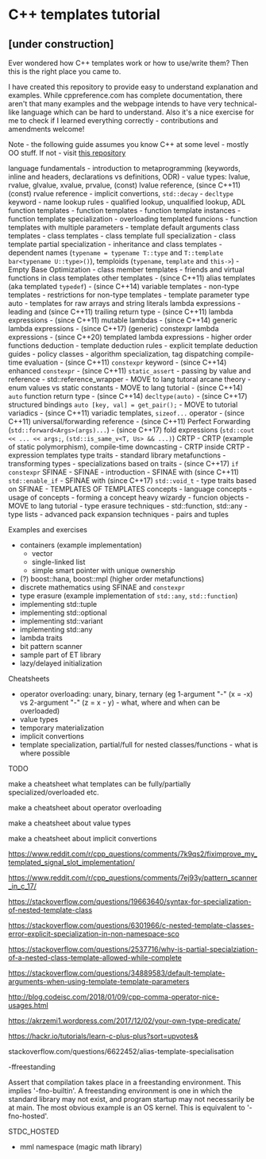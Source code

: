 # C++ templates tutorial

## [under construction]

Ever wondered how C++ templates work or how to use/write them? Then this is the right place you came to.

I have created this repository to provide easy to understand explanation and examples. While cppreference.com has complete documentation, there aren't that many examples and the webpage intends to have very technical-like language which can be hard to understand. Also it's a nice exercise for me to check if I learned everything correctly - contributions and amendments welcome!

Note - the following guide assumes you know C++ at some level - mostly OO stuff. If not - visit [this repository]()


language fundamentals
	- introduction to metaprogramming (keywords, inline and headers, declarations vs definitions, ODR)
	- value types: lvalue, rvalue, glvalue, xvalue, prvalue, (const) lvalue reference, (since C++11) (const) rvalue reference
	- implicit convertions, `std::decay`
	- `decltype` keyword
	- name lookup rules - qualified lookup, unqualified lookup, ADL
function templates
	- function templates
	- function template instances
	- function template specialization
	- overloading templated funcions
	- function templates with multiple parameters
	- template default arguments
class templates
	- class templates
	- class template full    specialization
	- class template partial specialization
	- inheritance and class templates
	- dependent names (`typename = typename T::type` and `T::template bar<typename U::type>()`), temploids (`typename`, `template` and `this->`)
	- Empty Base Optimization
	- class member templates
	- friends and virtual functions in class templates
other templates
	- (since C++11) alias templates (aka templated `typedef`)
	- (since C++14) variable templates
	- non-type templates
	- restrictions for non-type templates
	- template parameter type auto
	- templates for raw arrays and string literals
lambda expressions
	- leading and (since C++11) trailing return type
	- (since C++11) lambda expressions
	- (since C++11) mutable lambdas
	- (since C++14) generic lambda expressions
	- (since C++17) (generic) constexpr lambda expressions
	- (since C++20) templated lambda expressions
	- higher order functions
deduction
	- template deduction rules
	- explicit template deduction guides
	- policy classes
	- algorithm specialization, tag dispatching
compile-time evaluation
	- (since C++11) `constexpr` keyword
	- (since C++14) enhanced `constexpr`
	- (since C++11) `static_assert`
	- passing by value and reference
	- std::reference_wrapper - MOVE to lang tutoral
arcane theory
	- enum values vs static constants - MOVE to lang tutorial
	- (since C++14) `auto` function return type
	- (since C++14) `decltype(auto)`
	- (since C++17) structured bindings `auto [key, val] = get_pair();` - MOVE to tutorial
variadics
	- (since C++11) variadic templates, `sizeof...` operator
	- (since C++11) universal/forwarding reference
	- (since C++11) Perfect Forwarding (`std::forward<Args>(args)...`)
	- (since C++17) fold expressions (`std::cout << ... << args;`, `(std::is_same_v<T, Us> && ...)`)
CRTP
	- CRTP (example of static polymorphism), compile-time downcasting
	- CRTP inside CRTP
	- expression templates
type traits
	- standard library metafunctions
	- transforming types
	- specializations based on traits
	- (since C++17) `if constexpr`
SFINAE
	- SFINAE - introduction
	- SFINAE with (since C++11) `std::enable_if`
	- SFINAE with (since C++17) `std::void_t`
	- type traits based on SFINAE
	- TEMPLATES OF TEMPLATES
concepts
	- language concepts
	- usage of concepts
	- forming a concept
heavy wizardy
	- funcion objects - MOVE to lang tutorial
	- type erasure techniques
	- std::function, std::any
	- type lists
	- advanced pack expansion techniques
	- pairs and tuples

Examples and exercises
- containers (example implementation)
  - vector
  - single-linked list
  - simple smart pointer with unique ownership
- (?) boost::hana, boost::mpl (higher order metafunctions)
- discrete mathematics using SFINAE and `constexpr`
- type erasure (example implementation of `std::any`, `std::function`)
- implementing std::tuple
- implementing std::optional
- implementing std::variant
- implementing std::any
- lambda traits
- bit pattern scanner
- sample part of ET library
- lazy/delayed initialization


Cheatsheets
- operator overloading: unary, binary, ternary (eg 1-argument "-" (x = -x) vs 2-argument "-" (z = x - y) - what, where and when can be overloaded)
- value types
- temporary materialization
- implicit convertions
- template specialization, partial/full for nested classes/functions - what is where possible




TODO

make a cheatsheet what templates can be fully/partially specialized/overloaded etc.

make a cheatsheet about operator overloading

make a cheatsheet about value types

make a cheatsheet about implicit convertions 

https://www.reddit.com/r/cpp_questions/comments/7k9qs2/fiximprove_my_templated_signal_slot_implementation/

https://www.reddit.com/r/cpp_questions/comments/7ej93y/pattern_scanner_in_c_17/

https://stackoverflow.com/questions/19663640/syntax-for-specialization-of-nested-template-class

https://stackoverflow.com/questions/6301966/c-nested-template-classes-error-explicit-specialization-in-non-namespace-sco

https://stackoverflow.com/questions/2537716/why-is-partial-specialziation-of-a-nested-class-template-allowed-while-complete

https://stackoverflow.com/questions/34889583/default-template-arguments-when-using-template-template-parameters

http://blog.codeisc.com/2018/01/09/cpp-comma-operator-nice-usages.html

https://akrzemi1.wordpress.com/2017/12/02/your-own-type-predicate/

https://hackr.io/tutorials/learn-c-plus-plus?sort=upvotes&

stackoverflow.com/questions/6622452/alias-template-specialisation

-ffreestanding

Assert that compilation takes place in a freestanding environment. This implies '-fno-builtin'. A freestanding environment is one in which the standard library may not exist, and program startup may not necessarily be at main. The most obvious example is an OS kernel. This is equivalent to '-fno-hosted'.

STDC_HOSTED

- mml namespace (magic math library)

